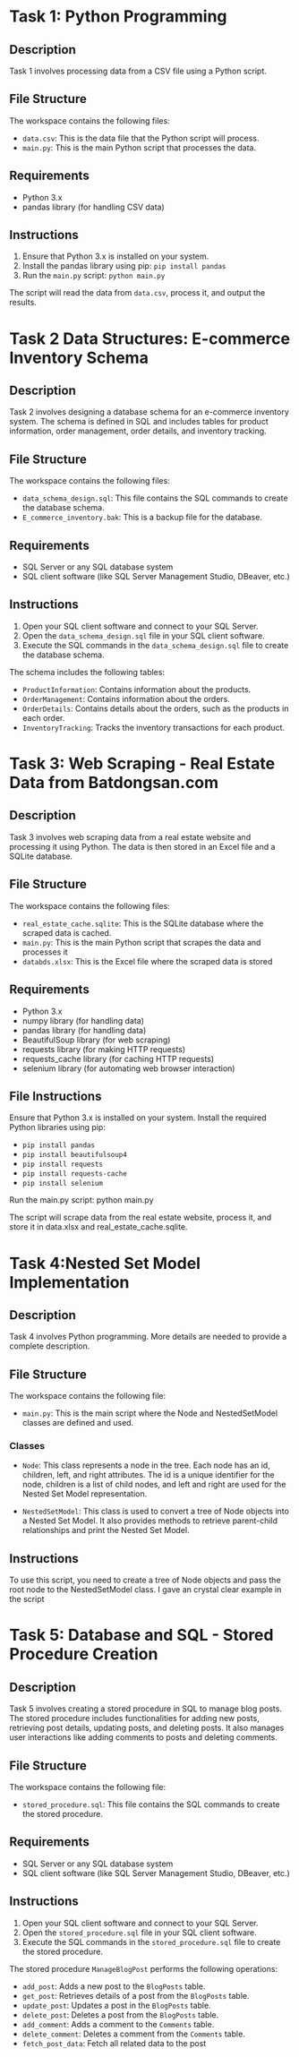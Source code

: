 # Task 1: Python Programming

## Description

Task 1 involves processing data from a CSV file using a Python script.

## File Structure

The workspace contains the following files:

- `data.csv`: This is the data file that the Python script will process.
- `main.py`: This is the main Python script that processes the data.

## Requirements

- Python 3.x
- pandas library (for handling CSV data)

## Instructions

1. Ensure that Python 3.x is installed on your system.
2. Install the pandas library using pip: `pip install pandas`
3. Run the `main.py` script: `python main.py`

The script will read the data from `data.csv`, process it, and output the results.

# Task 2 Data Structures: E-commerce Inventory Schema

## Description

Task 2 involves designing a database schema for an e-commerce inventory system. The schema is defined in SQL and includes tables for product information, order management, order details, and inventory tracking.

## File Structure

The workspace contains the following files:

- `data_schema_design.sql`: This file contains the SQL commands to create the database schema.
- `E_commerce_inventory.bak`: This is a backup file for the database.

## Requirements

- SQL Server or any SQL database system
- SQL client software (like SQL Server Management Studio, DBeaver, etc.)

## Instructions

1. Open your SQL client software and connect to your SQL Server.
2. Open the `data_schema_design.sql` file in your SQL client software.
3. Execute the SQL commands in the `data_schema_design.sql` file to create the database schema.

The schema includes the following tables:

- `ProductInformation`: Contains information about the products.
- `OrderManagement`: Contains information about the orders.
- `OrderDetails`: Contains details about the orders, such as the products in each order.
- `InventoryTracking`: Tracks the inventory transactions for each product.

# Task 3:  Web Scraping - Real Estate Data from Batdongsan.com

## Description
Task 3 involves web scraping data from a real estate website and processing it using Python. The data is then stored in an Excel file and a SQLite database.

## File Structure 
The workspace contains the following files:
  - `real_estate_cache.sqlite`: This is the SQLite database where the scraped data is cached.
  - `main.py`: This is the main Python script that scrapes the data and processes it
  - `databds.xlsx`: This is the Excel file where the scraped data is stored

## Requirements
  - Python 3.x
  - numpy library (for handling data)
  - pandas library (for handling data)
  - BeautifulSoup library (for web scraping)
  - requests library (for making HTTP requests)
  - requests_cache library (for caching HTTP requests)
  - selenium library (for automating web browser interaction)

## File Instructions

Ensure that Python 3.x is installed on your system.
Install the required Python libraries using pip:
  - `pip install pandas`
  - `pip install beautifulsoup4`
  - `pip install requests`
  - `pip install requests-cache`
  - `pip install selenium`

Run the main.py script: python main.py

The script will scrape data from the real estate website, process it, and store it in data.xlsx and real_estate_cache.sqlite.

# Task 4:Nested Set Model Implementation

## Description
Task 4 involves Python programming. More details are needed to provide a complete description.

## File Structure
The workspace contains the following file:
  - `main.py`: This is the main script where the Node and NestedSetModel classes are defined and used.

### Classes
  - `Node`: This class represents a node in the tree. Each node has an id, children, left, and right attributes. The id is a unique identifier for the node, children is a list of child nodes, and left and right are used for the Nested Set Model representation.

  - `NestedSetModel`: This class is used to convert a tree of Node objects into a Nested Set Model. It also provides methods to retrieve parent-child relationships and print the Nested Set Model.

## Instructions 
To use this script, you need to create a tree of Node objects and pass the root node to the NestedSetModel class.
I gave an crystal clear example in the script


# Task 5: Database and SQL - Stored Procedure Creation

## Description

Task 5 involves creating a stored procedure in SQL to manage blog posts. The stored procedure includes functionalities for adding new posts, retrieving post details, updating posts, and deleting posts. It also manages user interactions like adding comments to posts and deleting comments.

## File Structure

The workspace contains the following file:

- `stored_procedure.sql`: This file contains the SQL commands to create the stored procedure.

## Requirements

- SQL Server or any SQL database system
- SQL client software (like SQL Server Management Studio, DBeaver, etc.)

## Instructions

1. Open your SQL client software and connect to your SQL Server.
2. Open the `stored_procedure.sql` file in your SQL client software.
3. Execute the SQL commands in the `stored_procedure.sql` file to create the stored procedure.

The stored procedure `ManageBlogPost` performs the following operations:

- `add_post`: Adds a new post to the `BlogPosts` table.
- `get_post`: Retrieves details of a post from the `BlogPosts` table.
- `update_post`: Updates a post in the `BlogPosts` table.
- `delete_post`: Deletes a post from the `BlogPosts` table.
- `add_comment`: Adds a comment to the `Comments` table.
- `delete_comment`: Deletes a comment from the `Comments` table.
- `fetch_post_data`: Fetch all related data to the post

